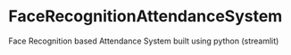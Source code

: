 # FaceRecognitionAttendanceSystem
Face Recognition based Attendance System built using python (streamlit)
